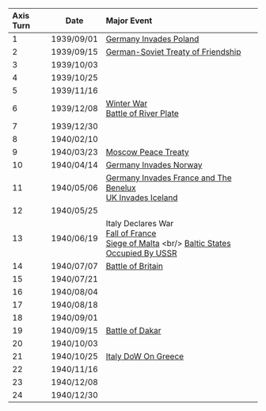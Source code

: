 |  Axis Turn     | Date         | Major Event                   |
| :------------- | :----------: | :---------------------------- |
| 1              |  1939/09/01  |  [Germany Invades Poland](https://www.wikiwand.com/en/Invasion_of_Poland) |
| 2              |  1939/09/15  |  [German-Soviet Treaty of Friendship](https://en.wikipedia.org/wiki/German%E2%80%93Soviet_Boundary_and_Friendship_Treaty) |
| 3              |  1939/10/03  |                               |
| 4              |  1939/10/25  |                               |
| 5              |  1939/11/16  |                               |
| 6              |  1939/12/08  |  [Winter War](https://www.wikiwand.com/en/Winter_War) <br/> [Battle of River Plate](https://www.wikiwand.com/en/Battle_of_the_River_Plate)     |
| 7              |  1939/12/30  |                               |
| 8              |  1940/02/10  |                               |
| 9              |  1940/03/23  |  [Moscow Peace Treaty](https://www.wikiwand.com/en/Moscow_Peace_Treaty) |
| 10             |  1940/04/14  |  [Germany Invades Norway](https://www.wikiwand.com/en/Norwegian_Campaign)       |
| 11             |  1940/05/06  |  [Germany Invades France and The Benelux](https://www.wikiwand.com/en/Battle_of_France)  <br/> [UK Invades Iceland](https://www.wikiwand.com/en/Invasion_of_Iceland) |
| 12             |  1940/05/25  |                               |
| 13             |  1940/06/19  |  Italy Declares War <br/> [Fall of France](https://www.wikiwand.com/en/Second_Armistice_at_Compi%C3%A8gne) <br/> [Siege of Malta](https://www.wikiwand.com/en/Siege_of_Malta_(World_War_II)) <br/> [Baltic States Occupied By USSR](https://www.wikiwand.com/en/Occupation_of_the_Baltic_states) |
| 14             |  1940/07/07  |  [Battle of Britain](https://www.wikiwand.com/en/Battle_of_Britain)               |
| 15             |  1940/07/21  |                               |
| 16             |  1940/08/04  |                       |
| 17             |  1940/08/18  |                       |
| 18             |  1940/09/01  |                       |
| 19             |  1940/09/15  |  [Battle of Dakar](https://www.wikiwand.com/en/Battle_of_Dakar)                     |
| 20             |  1940/10/03  |                       |
| 21             |  1940/10/25  |  [Italy DoW On Greece](https://www.wikiwand.com/en/Greco-Italian_War)               |
| 22             |  1940/11/16  |                       |
| 23             |  1940/12/08  |                       |
| 24             |  1940/12/30  |                       |
